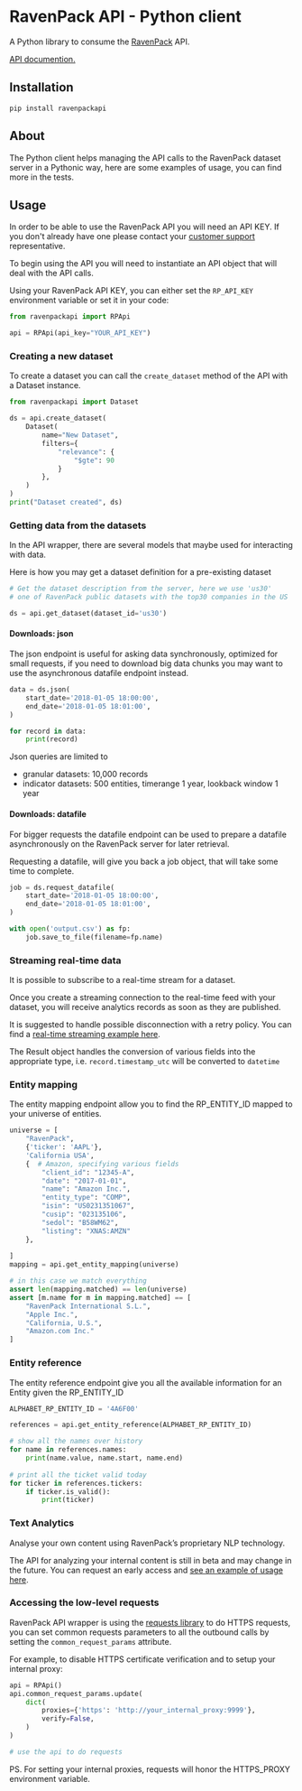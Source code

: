 # RavenPack API - Python client

A Python library to consume the [RavenPack](https://www.ravenpack.com) API.

[API documention.](https://www.ravenpack.com/support/)

## Installation

    pip install ravenpackapi

## About

The Python client helps managing the API calls to the RavenPack dataset server
 in a Pythonic way, here are some examples of usage, you can find more in the tests.

## Usage

In order to be able to use the RavenPack API you will need an API KEY.
If you don't already have one please contact your [customer support](mailto:sales@ravenpack.com) representative.

To begin using the API you will need to instantiate an API object that will deal with the API calls.

Using your RavenPack API KEY, you can either set the `RP_API_KEY` environment variable or set it in your code:

```python
from ravenpackapi import RPApi

api = RPApi(api_key="YOUR_API_KEY")
```

### Creating a new dataset

To create a dataset you can call the `create_dataset` method of the API with a Dataset instance.

```python
from ravenpackapi import Dataset

ds = api.create_dataset(
    Dataset(
        name="New Dataset",
        filters={
            "relevance": {
                "$gte": 90
            }
        },
    )
)
print("Dataset created", ds)
```

### Getting data from the datasets

In the API wrapper, there are several models that maybe used for interacting with data.

Here is how you may get a dataset definition for a pre-existing dataset

```python
# Get the dataset description from the server, here we use 'us30'
# one of RavenPack public datasets with the top30 companies in the US  

ds = api.get_dataset(dataset_id='us30')
```
#### Downloads: json

The json endpoint is useful for asking data synchronously, optimized for small requests, if you need to download big data chunks you may want to use the asynchronous datafile endpoint instead.

```python
data = ds.json(
    start_date='2018-01-05 18:00:00',
    end_date='2018-01-05 18:01:00',
)

for record in data:
    print(record)
```

Json queries are limited to
* granular datasets: 10,000 records
* indicator datasets: 500 entities, timerange 1 year, lookback window 1 year

#### Downloads: datafile

For bigger requests the datafile endpoint can be used to prepare a datafile asynchronously on the RavenPack server for later retrieval.

Requesting a datafile, will give you back a job object, that will take some time to complete.

```python
job = ds.request_datafile(
    start_date='2018-01-05 18:00:00',
    end_date='2018-01-05 18:01:00',
)

with open('output.csv') as fp:
	job.save_to_file(filename=fp.name)
```

### Streaming real-time data

It is possible to subscribe to a real-time stream for a dataset.

Once you create a streaming connection to the real-time feed with your dataset,
you will receive analytics records as soon as they are published.


It is suggested to handle possible disconnection with a retry policy.
You can find a [real-time streaming example here](ravenpackapi/examples/get_realtime_news.py).

The Result object handles the conversion of various fields into the appropriate type, 
i.e. `record.timestamp_utc` will be converted to `datetime`

### Entity mapping

The entity mapping endpoint allow you to find the RP_ENTITY_ID mapped to your universe of entities.

```python
universe = [
	"RavenPack",
	{'ticker': 'AAPL'},
	'California USA',
	{  # Amazon, specifying various fields
		"client_id": "12345-A",
		"date": "2017-01-01",
		"name": "Amazon Inc.",
		"entity_type": "COMP",
		"isin": "US0231351067",
		"cusip": "023135106",
		"sedol": "B58WM62",
		"listing": "XNAS:AMZN"
	},
	
]
mapping = api.get_entity_mapping(universe)

# in this case we match everything
assert len(mapping.matched) == len(universe)
assert [m.name for m in mapping.matched] == [
	"RavenPack International S.L.",
	"Apple Inc.",
	"California, U.S.",
	"Amazon.com Inc."
]
```

### Entity reference

The entity reference endpoint give you all the available information for an Entity given the RP_ENTITY_ID

```python
ALPHABET_RP_ENTITY_ID = '4A6F00'

references = api.get_entity_reference(ALPHABET_RP_ENTITY_ID)

# show all the names over history
for name in references.names:
    print(name.value, name.start, name.end)
    
# print all the ticket valid today
for ticker in references.tickers:
    if ticker.is_valid():
        print(ticker)
```

### Text Analytics

Analyse your own content using RavenPack’s proprietary NLP technology.

The API for analyzing your internal content is still in beta and may change in the future.
You can request an early access and [see an example of usage here](ravenpackapi/examples/text_extraction.py).


### Accessing the low-level requests

RavenPack API wrapper is using the [requests library](https://2.python-requests.org) to do HTTPS requests,
you can set common requests parameters to all the outbound calls by setting the `common_request_params` attribute.

For example, to disable HTTPS certificate verification and to setup your internal proxy:

```python
api = RPApi()
api.common_request_params.update(
	dict(
		proxies={'https': 'http://your_internal_proxy:9999'},
		verify=False,
	)
)

# use the api to do requests
```

PS. For setting your internal proxies, requests will honor the HTTPS_PROXY environment variable.
